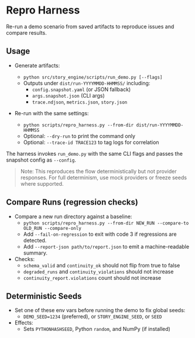 # Repro Harness

Re-run a demo scenario from saved artifacts to reproduce issues and compare results.

## Usage
- Generate artifacts:
  - `python src/story_engine/scripts/run_demo.py [--flags]`
  - Outputs under `dist/run-YYYYMMDD-HHMMSS/` including:
    - `config.snapshot.yaml` (or JSON fallback)
    - `args.snapshot.json` (CLI args)
    - `trace.ndjson`, `metrics.json`, `story.json`

- Re-run with the same settings:
  - `python scripts/repro_harness.py --from-dir dist/run-YYYYMMDD-HHMMSS`
  - Optional: `--dry-run` to print the command only
  - Optional: `--trace-id TRACE123` to tag logs for correlation

The harness invokes `run_demo.py` with the same CLI flags and passes the snapshot config as `--config`.

> Note: This reproduces the flow deterministically but not provider responses. For full determinism, use mock providers or freeze seeds where supported.

## Compare Runs (regression checks)
- Compare a new run directory against a baseline:
  - `python scripts/repro_harness.py --from-dir NEW_RUN --compare-to OLD_RUN --compare-only`
  - Add `--fail-on-regression` to exit with code 3 if regressions are detected.
  - Add `--report-json path/to/report.json` to emit a machine-readable summary.
- Checks:
  - `schema_valid` and `continuity_ok` should not flip from true to false
  - `degraded_runs` and `continuity_violations` should not increase
  - `continuity_report.violations` count should not increase

## Deterministic Seeds
- Set one of these env vars before running the demo to fix global seeds:
  - `DEMO_SEED=1234` (preferred), or `STORY_ENGINE_SEED`, or `SEED`
- Effects:
  - Sets `PYTHONHASHSEED`, Python `random`, and NumPy (if installed)
